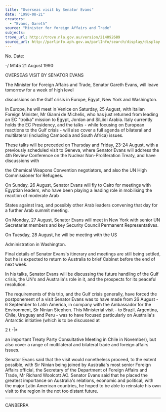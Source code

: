 ```yaml
---
title: "Overseas visit by Senator Evans"
date: "1990-08-21"
creators:
  - "Evans, Gareth"
source: "Minister for foreign Affairs and Trade"
subjects:
trove_url: http://trove.nla.gov.au/version/214092689
source_url: http://parlinfo.aph.gov.au/parlInfo/search/display/display.w3p;query=Id%3A%22media/pressrel/HPR08021591%22
---
```


 No. Date:

 -/ M145 21 August 1990

 OVERSEAS VISIT BY SENATOR EVANS

 The Minister for Foreign Affairs and Trade, Senator Gareth  Evans, will leave tomorrow for a week of high level 

 discussions on the Gulf crisis in Europe, Egypt, New York and  Washington.

 In Europe, he will meet in Venice on Saturday, 25 August, with  Italian Foreign Minister, Mr Gianni de Michelis, who has just  returned from leading an EC "troika" mission to Egypt, Jordan  and SiLiidi Arabia. Italy currently holds the EC Presidency,  and the talks - while focusing on European reactions to the  Gulf crisis - will also cover a full agenda of bilateral and  multilateral (including Cambodia and South Africa) issues.

 These talks will be preceded on Thursday and Friday, 23-24  August, with a previously scheduled visit to Geneva,  where  Senator Evans will address the 4th Review Conference on the  Nuclear Non-Proliferation Treaty, and have discussions with 

 the Chemical Weapons Convention negotiators,  and also the UN  High Commissioner for Refugees.

 On Sunday, 26 August, Senator Evans will fly to Cairo for  meetings with Egyptian leaders, who have been playing a  leading role in mobilising the reaction of moderate Arab 

 States against Iraq, and possibly other Arab leaders convening  that day for a further Arab summit meeting.

 On Monday, 27 August, Senator Evans will meet in New York with  senior UN Secretariat members and key Security Council  Permanent Representatives.

 On Tuesday, 28 August, he will be meeting with the US 

 Administration in Washington.

 Final details of Senator Evans's itinerary and meetings are  still being settled, but he is expected to return to Australia  to brief Cabinet before the end of next week.

 In his talks, Senator Evans will be discussing the future  handling of the Gulf crisis, the UN's and Australia's role in  it, and the prospects for its peaceful resolution.

 The requirements of this trip, and the Gulf crisis generally,  have forced the postponement of a visit Senator Evans was to  have made from 26 August - 6 September to Latin America, in  company with the Ambassador for the Environment, Sir Ninian  Stephen. This Ministerial visit - to Brazil, Argentina,  Chile, Uruguay and Peru - was to have focused particularly on  Australia's Antarctic initiative (which is to be discussed at

 2 t  -Î±

 an important Treaty Party Consultative Meeting in Chile in  November), but also cover a range of multilateral and  bilateral trade and foreign affairs issues.

 Senator Evans said that the visit would nonetheless proceed,  to the extent possible, with Sir Ninian being joined by  Australia's most senior Foreign Affairs official, the  Secretary of the Department of Foreign Affairs and Trade, Mr  Richard Woolcott AO. Senator Evans said that he placed the  greatest importance on Australia's relations, economic and  political, with the major Latin American countries, he hoped  to be able to reinstate his own visit to the region in the not  too distant future.

 * *  *

 CANBERRA

